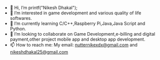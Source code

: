 - 👋 Hi, I’m printf("Nikesh Dhakal");
- 👀 I’m interested in game development and various quality of life softwares.
- 🌱 I’m currently learning C/C++,Raspberry Pi,Java,Java Script and Python.
- 💞️ I’m looking to collaborate on Game Development,e-billing and digital payment,other project mobile app and desktop app development.
- 📫 How to reach me: My email: nutternikexdx@gmail.com and nikeshdhakal25@gmail.com

<!---
nikeshdc-25/nikeshdc-25 is a ✨ special ✨ repository because its `README.md` (this file) appears on your GitHub profile.
You can click the Preview link to take a look at your changes.
--->

